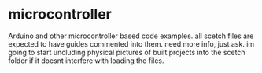 # microcontroller
Arduino and other microcontroller based code examples. 
all scetch files are expected to have guides commented into them. need more info, just ask. im going to start uncluding physical pictures of built projects into the scetch folder if it doesnt interfere with loading the files. 
